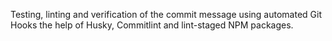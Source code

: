 Testing, linting and verification of the commit message using automated Git Hooks the help of Husky, Commitlint and lint-staged NPM packages.
